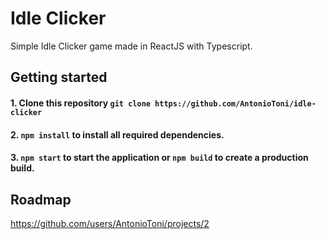 # Idle Clicker

Simple Idle Clicker game made in ReactJS with Typescript.

## Getting started

#### 1. Clone this repository `git clone https://github.com/AntonioToni/idle-clicker`

#### 2. `npm install` to install all required dependencies.

#### 3. `npm start` to start the application or `npm build` to create a production build.

## Roadmap

https://github.com/users/AntonioToni/projects/2
